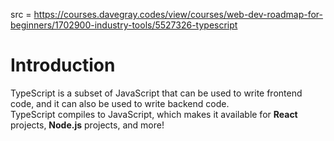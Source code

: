 src = https://courses.davegray.codes/view/courses/web-dev-roadmap-for-beginners/1702900-industry-tools/5527326-typescript

# Introduction

TypeScript is a subset of JavaScript that can be used to write frontend code, and it can also be used to write backend code.  
TypeScript compiles to JavaScript, which makes it available for **React** projects, **Node.js** projects, and more!
